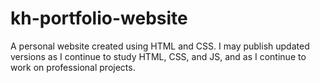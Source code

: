 # kh-portfolio-website
A personal website created using HTML and CSS. I may publish updated versions as I continue to study HTML, CSS, and JS, and as I continue to work on professional projects. 
